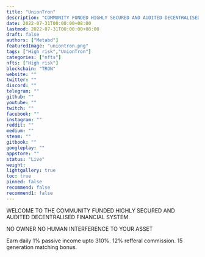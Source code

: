 ```yaml
---
title: "UnionTron"
description: "COMMUNITY FUNDED HIGHLY SECURED AND AUDITED DECENTRALISED FINANCIAL SYSTEM."
date: 2022-07-31T00:00:00+08:00
lastmod: 2022-07-31T00:00:00+08:00
draft: false
authors: ["Metabd"]
featuredImage: "uniontron.png"
tags: ["High risk","UnionTron"]
categories: ["nfts"]
nfts: ["High risk"]
blockchain: "TRON"
website: ""
twitter: ""
discord: ""
telegram: ""
github: ""
youtube: ""
twitch: ""
facebook: ""
instagram: ""
reddit: ""
medium: ""
steam: ""
gitbook: ""
googleplay: ""
appstore: ""
status: "Live"
weight: 
lightgallery: true
toc: true
pinned: false
recommend: false
recommend1: false
---
```

<p>WELCOME TO THE COMMUNITY FUNDED HIGHLY SECURED AND AUDITED DECENTRALISED FINANCIAL SYSTEM.</p>
<p>NO OWNER NO HUMAN INTERFERENCE TO YOUR ASSET</p>
<p>Earn daily 1% passive income upto 310%. 12% refferal commission. 15 generation matching bonus.</p>
